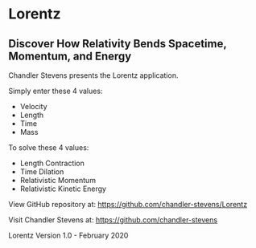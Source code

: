 # Lorentz
## Discover How Relativity Bends Spacetime, Momentum, and Energy

Chandler Stevens presents the Lorentz application.

Simply enter these 4 values:

- Velocity
- Length
- Time
- Mass

To solve these 4 values:

- Length Contraction
- Time Dilation
- Relativistic Momentum
- Relativistic Kinetic Energy

View GitHub repository at:
https://github.com/chandler-stevens/Lorentz

Visit Chandler Stevens at: https://github.com/chandler-stevens

Lorentz Version 1.0 - February 2020
